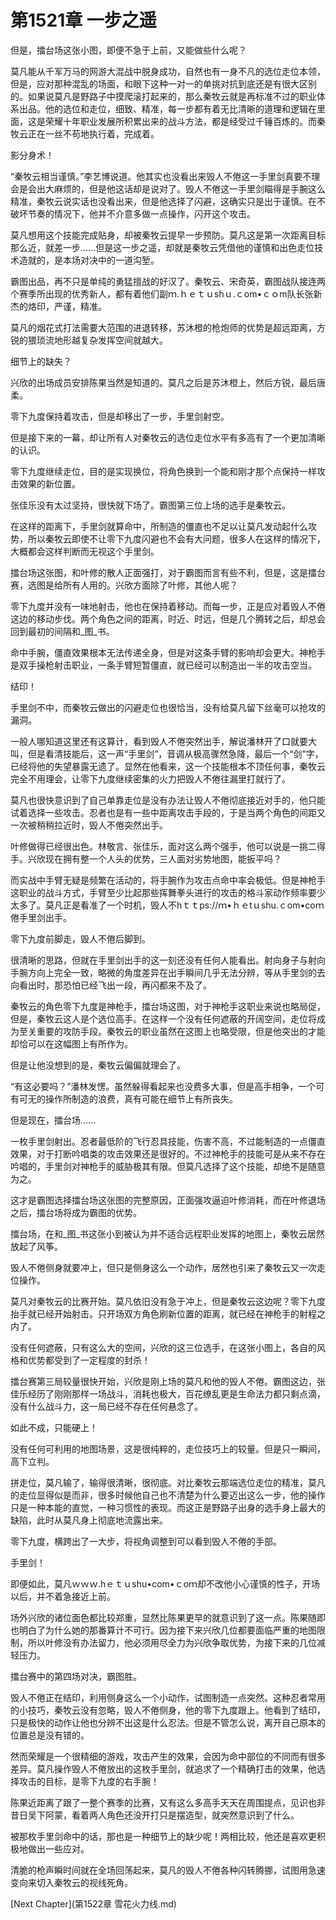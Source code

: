 # 第1521章 一步之遥

但是，擂台场这张小图，即便不急于上前，又能做些什么呢？

莫凡能从千军万马的网游大混战中脱身成功，自然也有一身不凡的选位走位本领，但是，应对那种混乱的场面，和眼下这种一对一的单挑对抗到底还是有很大区别的。如果说莫凡是野路子中摸爬滚打起来的，那么秦牧云就是再标准不过的职业体系出品。他的选位和走位，细致、精准，每一步都有着无比清晰的道理和逻辑在里面，这是荣耀十年职业发展所积累出来的战斗方法，都是经受过千锤百炼的。而秦牧云正在一丝不苟地执行着，完成着。

影分身术！

“秦牧云相当谨慎。”李艺博说道。他其实也没看出来毁人不倦这一手里剑真要不理会是会出大麻烦的，但是他这话却是说对了。毁人不倦这一手里剑瞄得是手腕这么精准，秦牧云说实话也没看出来，但是他选择了闪避，这确实只是出于谨慎。在不破坏节奏的情况下，他并不介意多做一点操作，闪开这个攻击。

莫凡想用这个技能完成贴身，却被秦牧云提早一步预防。莫凡这是第一次距离目标那么近，就差一步……但是这一步之遥，却就是秦牧云凭借他的谨慎和出色走位技术造就的，是本场对决中的一道沟堑。

霸图出品，再不只是单纯的勇猛擅战的好汉了。秦牧云、宋奇英，霸图战队接连两个赛季所出现的优秀新人，都有着他们副ｍ.ｈｅｔｕshｕ.ｃom•ｃｏm队长张新杰的烙印，严谨，精准。

莫凡的烟花式打法需要大范围的进退转移，苏沐橙的枪炮师的优势是超远距离，方锐的猥琐流地形越复杂发挥空间就越大。

细节上的缺失？

兴欣的出场成员安排陈果当然是知道的。莫凡之后是苏沐橙上，然后方锐，最后唐柔。

零下九度保持着攻击，但是却移出了一步，手里剑射空。

但是接下来的一幕，却让所有人对秦牧云的选位走位水平有多高有了一个更加清晰的认识。

零下九度继续走位，目的是实现换位，将角色换到一个能和刚才那个点保持一样攻击效果的新位置。

张佳乐没有太过坚持，很快就下场了。霸图第三位上场的选手是秦牧云。

在这样的距离下，手里剑就算命中，所制造的僵直也不足以让莫凡发动起什么攻势，所以秦牧云即使不让零下九度闪避也不会有大问题，很多人在这样的情况下，大概都会这样判断而无视这个手里剑。

擂台场这张图，和叶修的散人正面强打，对于霸图而言有些不利，但是，这是擂台赛，选图是给所有人用的。兴欣方面除了叶修，其他人呢？

零下九度并没有一味地射击，他也在保持着移动。而每一步，正是应对着毁人不倦这边的移动步伐。两个角色之间的距离，时近、时远，但是几个腾转之后，却总会回到最初的间隔和_图_书。

命中手腕，僵直效果根本无法传递全身，但是对这条手臂的影响却会更大。神枪手是双手操枪射击职业，一条手臂短暂僵直，就已经可以制造出一半的攻击空当。

结印！

手里剑不中，而秦牧云做出的闪避走位也很恰当，没有给莫凡留下丝毫可以抢攻的漏洞。

一般人哪知道这里还有这算计，看到毁人不倦突然出手，解说潘林开了口就要大叫，但是看清技能后，这一声“手里剑”，音调从极高骤然急降，最后一个“剑”字，已经将他的失望暴露无遗了。显然在他看来，这一个技能根本不顶任何事，秦牧云完全不用理会，让零下九度继续密集的火力把毁人不倦往漏里打就行了。

莫凡也很快意识到了自己单靠走位是没有办法让毁人不倦彻底接近对手的，他只能试着选择一些攻击。忍者也是有一些中距离攻击手段的，于是当两个角色的间距又一次被稍稍拉近时，毁人不倦突然出手。

叶修做得已经很出色。林敬言、张佳乐，面对这么两个强手，他可以说是一挑二得手。兴欣现在拥有整一个人头的优势，三人面对劣势地图，能扳平吗？

而实战中手臂无疑是频繁在活动的，将手腕作为攻击点命中率会极低。但是神枪手这职业的战斗方式，手臂至少比起那些挥舞拳头进行的攻击的格斗家动作频率要少太多了。莫凡正是看准了一个时机，毁人不hｔｔps://ｍ•ｈｅtｕshu.ｃom•coｍ倦手里剑出手。

零下九度前脚走，毁人不倦后脚到。

很清晰的思路，但就在手里剑出手的这一刻还没有任何人能看出。射向身子与射向手腕方向上完全一致，略微的角度差异在出手瞬间几乎无法分辨，等从手里剑的去向看出时，那恐怕已经飞出一段，再闪都来不及了。

秦牧云的角色零下九度是神枪手，擂台场这图，对于神枪手这职业来说也略局促，但是，秦牧云这人是个选位高手。在这样一个没有任何遮蔽的开阔空间，走位将成为至关重要的攻防手段。秦牧云的职业虽然在这图上也略受限，但是他突出的才能却恰可以在这幅图上有所作为。

但是让他没想到的是，秦牧云偏偏就理会了。

“有这必要吗？”潘林发愣。虽然躲得看起来也没费多大事，但是高手相争，一个可有可无的操作所制造的浪费，真有可能在细节上有所丧失。

但是现在，擂台场……

一枚手里剑射出。忍者最低阶的飞行忍具技能，伤害不高，不过能制造的一点僵直效果，对于打断吟唱类的攻击效果还是很好的。不过神枪手的技能可是从来不存在吟唱的，手里剑对神枪手的威胁极其有限。但莫凡选择了这个技能，却绝不是随意为之。

这才是霸图选择擂台场这张图的完整原因，正面强攻逼迫叶修消耗，而在叶修退场之后，擂台场将成为霸图的优势。

擂台场，在和_图_书这张小到被认为并不适合远程职业发挥的地图上，秦牧云居然放起了风筝。

毁人不倦侧身就要冲上，但只是侧身这么一个动作，居然也引来了秦牧云又一次走位操作。

莫凡对秦牧云的比赛开始。莫凡依旧没有急于冲上，但是秦牧云这边呢？零下九度抬手就已经开始射击。只开场双方角色刷新位置的距离，就已经在神枪手的射程之内了。

没有任何遮蔽，只有这么大的空间，兴欣的这三位选手，在这张小图上，各自的风格和优势都受到了一定程度的封杀！

擂台赛第三局较量很快开始，兴欣是刚上场的莫凡和他的毁人不倦。霸图这边，张佳乐经历了刚刚那样一场战斗，消耗也极大，百花缭乱更是生命法力都只剩点滴，没有什么战斗力，这一局已经不存在任何悬念了。

如此不成，只能硬上！

没有任何可利用的地图场景，这是很纯粹的，走位技巧上的较量。但是只一瞬间，高下立判。

拼走位，莫凡输了，输得很清晰，很彻底。对比秦牧云那端选位走位的精准，莫凡的走位显得似是而非，很多时候他自己也不清楚为什么要迈出这么一步，他的操作只是一种本能的直觉，一种习惯性的表现。而这正是野路子出身的选手身上最大的缺陷，此时从莫凡身上彻底地流露出来。

零下九度，横跨出了一大步，将视角调整到可以看到毁人不倦的手部。

手里剑！

即便如此，莫凡ｗｗｗ.hｅｔｕshu•com•ｃoｍ却不改他小心谨慎的性子，开场以后，并不着急接近上前。

场外兴欣的诸位面色都比较郑重，显然比陈果更早的就意识到了这一点。陈果随即也明白了为什么她的那番算计不可行。因为接下来兴欣几位都要面临严重的地图限制，所以叶修没有办法留力，他必须用尽全力为兴欣争取优势，为接下来的几位减轻压力。

擂台赛中的第四场对决，霸图胜。

毁人不倦正在结印，利用侧身这么一个小动作，试图制造一点突然。这种忍者常用的小技巧，秦牧云没有忽略，毁人不倦侧身，他的零下九度跟上。他看到了结印，只是极快的动作让他也分辨不出这是什么忍法。但是不管怎么说，离开自己原本的位置总是没有错的。

然而荣耀是一个很精细的游戏，攻击产生的效果，会因为命中部位的不同而有很多差异。莫凡操作毁人不倦放出的这枚手里剑，就追求了一个精确打击的效果，他选择攻击的目标，是零下九度的右手腕！

陈果近距离了跟了一整个赛季的比赛，又有这么多高手天天在周围提点，见识也非昔日吴下阿蒙，看着两人角色还没开打只是摆造型，就突然意识到了什么。

被那枚手里剑命中的话，那也是一种细节上的缺少呢！两相比较，他还是喜欢更积极地做出一些应对。

清脆的枪声瞬时间就在全场回荡起来，莫凡的毁人不倦各种闪转腾挪，试图用急速变向来切入秦牧云的视线死角。



[Next Chapter](第1522章 雪花火力线.md)